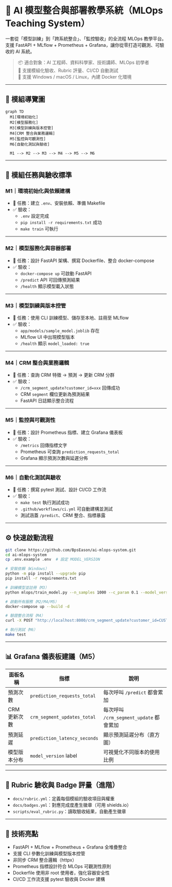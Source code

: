 # 🚀 AI 模型整合與部署教學系統（MLOps Teaching System）

一套從「模型訓練」到「跨系統整合」、「監控驗收」的全流程 MLOps 教學平台。  
支援 FastAPI + MLflow + Prometheus + Grafana，讓你從零打造可觀測、可驗收的 AI 系統。

> 📦 適合對象：AI 工程師、資料科學家、技術講師、MLOps 初學者  
> 🧪 支援模組化驗收、Rubric 評量、CI/CD 自動測試  
> 🧰 支援 Windows / macOS / Linux，內建 Docker 化環境

---

## 🧭 模組導覽圖

```mermaid
graph TD
  M1[環境初始化]
  M2[模型服務化]
  M3[模型訓練與版本控管]
  M4[CRM 整合與業務邏輯]
  M5[監控與可觀測性]
  M6[自動化測試與驗收]

  M1 --> M2 --> M3 --> M4 --> M5 --> M6
```

---

## 🎯 模組任務與驗收標準

### M1｜環境初始化與依賴建構

- 📌 任務：建立 `.env`、安裝依賴、準備 Makefile
- ✅ 驗收：
  - `.env` 設定完成
  - `pip install -r requirements.txt` 成功
  - `make train` 可執行

---

### M2｜模型服務化與容器部署

- 📌 任務：設計 FastAPI 架構、撰寫 Dockerfile、整合 docker-compose
- ✅ 驗收：
  - `docker-compose up` 可啟動 FastAPI
  - `/predict` API 可回傳預測結果
  - `/health` 顯示模型載入狀態

---

### M3｜模型訓練與版本控管

- 📌 任務：使用 CLI 訓練模型、儲存至本地、註冊至 MLflow
- ✅ 驗收：
  - `app/models/sample_model.joblib` 存在
  - MLflow UI 中出現模型版本
  - `/health` 顯示 `model_loaded: true`

---

### M4｜CRM 整合與業務邏輯

- 📌 任務：查詢 CRM 特徵 → 預測 → 更新 CRM 分群
- ✅ 驗收：
  - `/crm_segment_update?customer_id=xxx` 回傳成功
  - CRM `segment` 欄位更新為預測結果
  - FastAPI 日誌顯示整合流程

---

### M5｜監控與可觀測性

- 📌 任務：設計 Prometheus 指標、建立 Grafana 儀表板
- ✅ 驗收：
  - `/metrics` 回傳指標文字
  - Prometheus 可查詢 `prediction_requests_total`
  - Grafana 顯示預測次數與延遲分佈

---

### M6｜自動化測試與驗收

- 📌 任務：撰寫 pytest 測試、設計 CI/CD 工作流
- ✅ 驗收：
  - `make test` 執行測試成功
  - `.github/workflows/ci.yml` 可自動建構並測試
  - 測試涵蓋 `/predict`、CRM 整合、指標暴露

---

## ⚙️ 快速啟動流程

```bash
git clone https://github.com/BpsEason/ai-mlops-system.git
cd ai-mlops-system
cp .env.example .env  # 設定 MODEL_VERSION

# 安裝依賴（Windows）
python -m pip install --upgrade pip
pip install -r requirements.txt

# 訓練模型並註冊（M3）
python mlops/train_model.py --n_samples 1000 --c_param 0.1 --model_version v1.2.0-stable

# 啟動所有服務（M2/M4/M5）
docker-compose up --build -d

# 驗證整合流程（M4）
curl -X POST "http://localhost:8000/crm_segment_update?customer_id=CUST_TEST_007"

# 執行測試（M6）
make test
```

---

## 📊 Grafana 儀表板建議（M5）

| 面板名稱 | 指標 | 說明 |
|----------|------|------|
| 預測次數 | `prediction_requests_total` | 每次呼叫 `/predict` 都會累加 |
| CRM 更新次數 | `crm_segment_updates_total` | 每次呼叫 `/crm_segment_update` 都會累加 |
| 預測延遲 | `prediction_latency_seconds` | 顯示預測延遲分布（直方圖） |
| 模型版本分布 | `model_version` label | 可視覺化不同版本的使用比例 |

---

## 🧪 Rubric 驗收與 Badge 評量（進階）

- `docs/rubric.yml`：定義每個模組的驗收項目與權重
- `docs/badges.yml`：對應完成度產生徽章（可用 shields.io）
- `scripts/eval_rubric.py`：讀取驗收結果，自動產生徽章

---

## 🧠 技術亮點

- FastAPI + MLflow + Prometheus + Grafana 全堆疊整合
- 支援 CLI 參數化訓練與模型版本控管
- 非同步 CRM 整合邏輯（httpx）
- Prometheus 指標設計符合 MLOps 可觀測性原則
- Dockerfile 使用非 root 使用者，強化容器安全性
- CI/CD 工作流支援 pytest 驗收與 Docker 建構
